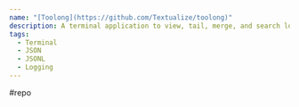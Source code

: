 ```yaml
---
name: "[Toolong](https://github.com/Textualize/toolong)"
description: A terminal application to view, tail, merge, and search log files (plus JSONL).
tags:
  - Terminal
  - JSON
  - JSONL
  - Logging
---
```

#repo